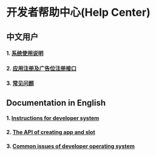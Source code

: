 # 开发者帮助中心(Help Center)


## 中文用户

#### 1. [系统使用说明](https://github.com/yumimobi/Developer-doc/blob/master/Developer%20operating%20instructions/%E5%BC%80%E5%8F%91%E8%80%85%E7%B3%BB%E7%BB%9F%E4%BD%BF%E7%94%A8%E8%AF%B4%E6%98%8E.md)

#### 2. [应用注册及广告位注册接口](traffic_unity_web/应用注册及广告位注册接口.md)

#### 3. [常见问题](%E5%BC%80%E5%8F%91%E8%80%85%E5%B8%B8%E8%A7%81%E9%97%AE%E9%A2%98.md)



## Documentation in English
#### 1. [Instructions for developer system](https://github.com/yumimobi/Developer-doc/blob/master/Developer%20operating%20instructions/Developer%20Operating%20Instruction.md)
#### 2. [The API of creating app and slot](traffic_unity_web/creating%20app%20and%20slot.md)
#### 3. [Common issues of developer operating system](https://github.com/yumimobi/Developer-doc/blob/master/Common%20issues%20of%20developer%20operating%20system/Common%20issues%20of%20developer%20operating%20system.md)
